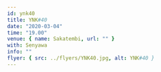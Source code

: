 ```yaml
---
id: ynk40
title: YNK#40
date: "2020-03-04"
time: "19.00"
venue: { name: Sakatembi, url: "" }
with: Senyawa
info: ""
flyer: { src: ../flyers/YNK40.jpg, alt: YNK#40 }
---
```

